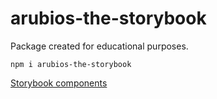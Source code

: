 # arubios-the-storybook

Package created for educational purposes. 
```
npm i arubios-the-storybook
```

[Storybook components](https://github.com/ARubiose/my-typescript-react-storybook) 
